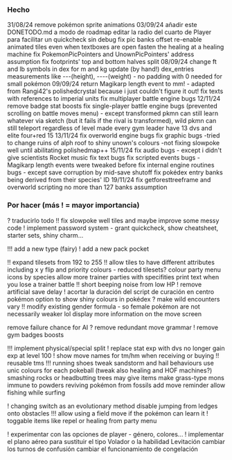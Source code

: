 ### Hecho

  31/08/24
  remove pokémon sprite animations 
  03/09/24
  añadir este DONETODO.md a modo de roadmap 
  editar la radio del cuarto de Player para facilitar un quickcheck sin debug
  fix pic banks offset
  re-enable animated tiles even when textboxes are open
  fasten the healing at a healing machine
  fix PokemonPicPointers and UnownPicPointers' address assumption
  fix footprints' top and bottom halves split
  08/09/24
  change ft and lb symbols in dex for m and kg
  update (by hand!) dex_entries measurements like ---(height), ----(weight) - no padding with 0 needed for small pokémon
  09/09/24
  return Magikarp length event to mm! - adapted from Rangi42's polishedcrystal because i just couldn't figure it out!
  fix texts with references to imperial units
  fix multiplayer battle engine bugs
  12/11/24
  remove badge stat boosts
  fix single-player battle engine bugs (prevented scrolling on battle moves menu) - except transformed pkmn can still learn whatever via sketch (but it fails if the rival is transformed), wild pkmn can still teleport regardless of level
  made every gym leader have 13 dvs and elite four+red 15
  13/11/24
  fix overworld engine bugs
  fix graphic bugs
  -tried to change ruins of alph roof to shiny unown's colours
  -not fixing slowpoke well until abilitating polishedmap++
  15/11/24
  fix audio bugs - except i didn't give scientists Rocket music
  fix text bugs
  fix scripted events bugs - Magikarp length events were tweaked before
  fix internal engine routines bugs - except save corruption by mid-save shutoff
  fix pokédex entry banks being derived from their species' ID
  19/11/24
  fix getforesttreeframe and overworld scripting no more than 127 banks assumption

### Por hacer (más ! = mayor importancia)

  ? traducirlo todo
  !! fix slowpoke well tiles and maybe improve some messy code
  ! implement password system - grant quickcheck, show cheatsheet, starter sets, shiny charm...
  
  !!! add a new type (fairy)
  ! add a new pack pocket
  
  !! expand tilesets from 192 to 255
  !! allow tiles to have different attributes including x y flip and priority colours - reduced tilesets?
  colour party menu icons by species
  allow more trainer parties with specifities
  print text when you lose a trainer battle
  !! short beeping noise from low HP
  ! remove artificial save delay
  ! acortar la duración del script de curación en centro pokémon
  option to show shiny colours in pokédex
  ? make wild encounters vary
  !! modify existing gender formula - so female pokémon are not necessarily weaker lol
  display more information on the move screen

  remove failure chance for AI
  ? remove redundant move grammar
  ! remove gym badges boosts

  !!! implement physical/special split
  ! replace stat exp with dvs
  no longer gain exp at level 100
  ! show move names for tm/hm when receiving or buying
  !! reusable tms
  !!! running shoes
  tweak sandstorm and hail behaviours
  use unic colours for each pokeball (tweak also healing and HOF machines?)
  smashing rocks or headbutting trees may give items
  make grass-type mons immune to powders
  reviving pokémon from fossils
  add move reminder
  allow fishing while surfing

  ! changing switch as an evolutionary method
  disable jumping from ledges onto obstacles
  !!! allow using a field move if the pokémon can learn it
  ! toggable items like repel or healing from party menu

  ! experimentar con las opciones de player - género, colores...
  ! implementar el plano aéreo para sustituir el tipo Volador o la habilidad Levitación
  cambiar los turnos de confusión
  cambiar el funcionamiento de congelación